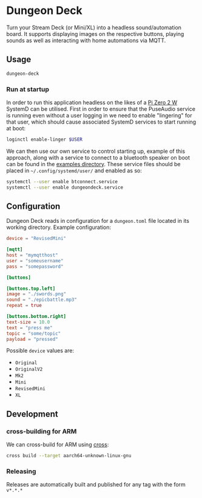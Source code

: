 # Dungeon Deck

Turn your Stream Deck (or Mini/XL) into a headless sound/automation board. It
supports displaying images on the respective buttons, playing sounds as well as
interacting with home automations via MQTT.

## Usage

```sh
dungeon-deck
```

### Run at startup

In order to run this application headless on the likes of a
[Pi Zero 2 W](https://www.raspberrypi.com/products/raspberry-pi-zero-2-w/)
SystemD can be utilised. First in order to ensure that the PuseAudio service is
running even without a user logging in we need to enable "lingering" for that
user, which should cause associated SystemD services to start running at boot:

```sh
loginctl enable-linger $USER
```

We can then use our own service to control starting up, example of this
approach, along with a service to connect to a bluetooth speaker on boot can be
found in the [examples directory](./examples/). These service files should be
placed in `~/.config/systemd/user/` and enabled as so:

```sh
systemctl --user enable btconnect.service
systemctl --user enable dungeondeck.service
```

## Configuration

Dungeon Deck reads in configuration for a `dungeon.toml` file located in its
working directory. Example configuration:

```toml
device = "RevisedMini"

[mqtt]
host = "mymqtthost"
user = "someusername"
pass = "somepassword"

[buttons]

[buttons.top.left]
image = "./swords.png"
sound = "./epicbattle.mp3"
repeat = true

[buttons.bottom.right]
text-size = 10.0
text = "press me"
topic = "some/topic"
payload = "pressed"
```

Possible `device` values are:

- `Original`
- `OriginalV2`
- `Mk2`
- `Mini`
- `RevisedMini`
- `XL`

## Development

### cross-building for ARM

We can cross-build for ARM using [cross](https://github.com/cross-rs/cross):

```sh
cross build --target aarch64-unknown-linux-gnu
```

### Releasing

Releases are automatically built and published for any tag with the form
`v*.*.*`
